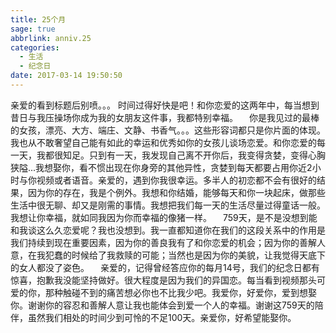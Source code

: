 ```yaml
---
title: 25个月
sage: true
abbrlink: anniv.25
categories:
  - 生活
  - 纪念日
date: 2017-03-14 19:50:50
---
```


亲爱的看到标题后别喷。。。 
时间过得好快是吧！和你恋爱的这两年中，每当想到昔日与我压操场你成为我的女朋友这件事，我都特别幸福。 
  你是我见过的最棒的女孩，漂亮、大方、端庄、文静、书香气。。。这些形容词都只是你片面的体现。我也从不敢奢望自己能有如此的幸运和优秀如你的女孩儿谈场恋爱。和你恋爱的每一天，我都很知足。只到有一天，我发现自己离不开你后，我变得贪婪，变得心胸狭隘...我想娶你，看不惯出现在你身旁的其他异性，贪婪到每天都要占用你近2小时与你视频或者语音。亲爱的，遇到你我很幸运。多半人的初恋都不会有很好的结果，因为你的存在，我是个例外。我想和你结婚，能够每天和你一块起床，做那些生活中很无聊、却又是刚需的事情。我想把我们每一天的生活尽量过得童话一般。我想让你幸福，就如同我因为你而幸福的像猪一样。 
  759天，是不是没想到能和我谈这么久恋爱呢？我也没想到。我一直都知道你在我们的这段关系中的作用是我们持续到现在重要因素，因为你的善良我有了和你恋爱的机会；因为你的善解人意，在我犯蠢的时候给了我救赎的可能；当然也是因为你的美貌，让我觉得天底下的女人都没了姿色。 
  亲爱的，记得曾经答应你的每月14号，我们的纪念日都有惊喜，抱歉我没能坚持做好。很大程度是因为我们的异国恋。每当看到视频那头可爱的你，那种触碰不到的痛苦想必你也不比我少吧。我爱你，好爱你，爱到想娶你。谢谢你的容忍和善解人意让我也能体会到爱一个人的幸福。谢谢这759天的陪伴，虽然我们相处的时间少到可怜的不足100天。亲爱你，好希望能娶你。